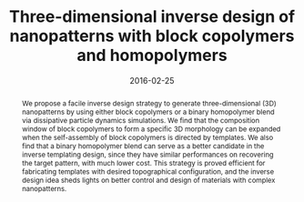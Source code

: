 ---
title: "Three-dimensional inverse design of nanopatterns with block copolymers and homopolymers"
authors:
- Dan Xu
- Hong Liu
- 朱有亮
- Zhong-Yuan Lu
date: "2016-02-25"
doi: "10.1039/C5NR07497E"
publication_types: ["期刊文章"]
publication: "Nanoscale"
publication_short: "Nanoscale"
abstract: "We propose a facile inverse design strategy to generate  three-dimensional (3D) nanopatterns by using either block copolymers or a  binary homopolymer blend via dissipative particle dynamics simulations.  We find that the composition window of block copolymers to form a  specific 3D morphology can be expanded when the self-assembly of block  copolymers is directed by templates. We also find that a binary  homopolymer blend can serve as a better candidate in the inverse  templating design, since they have similar performances on recovering  the target pattern, with much lower cost. This strategy is proved  efficient for fabricating templates with desired topographical  configuration, and the inverse design idea sheds lights on better  control and design of materials with complex nanopatterns."
url_pdf: "https://pubs.rsc.org/en/content/articlelanding/2016/nr/c5nr07497e"
---